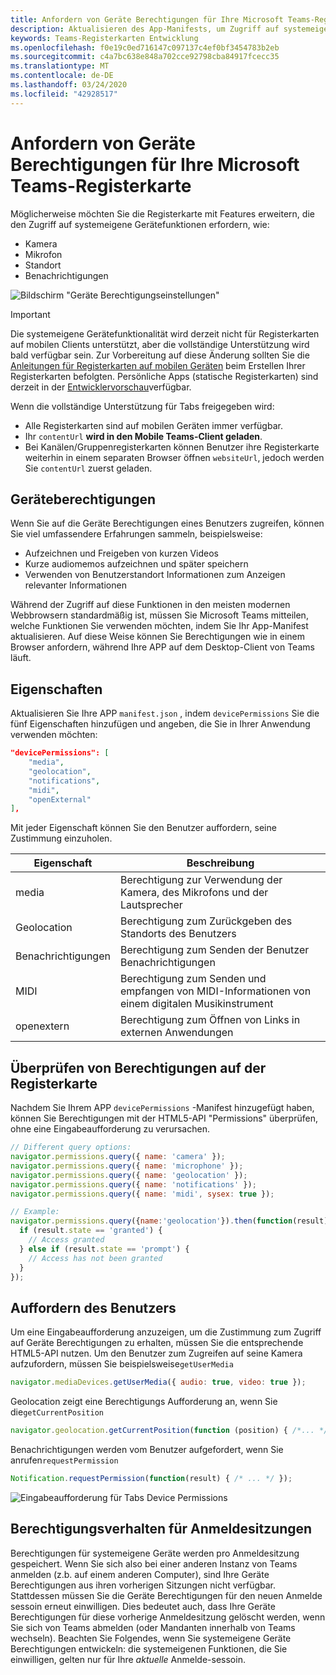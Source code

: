 ```yaml
---
title: Anfordern von Geräte Berechtigungen für Ihre Microsoft Teams-Registerkarte
description: Aktualisieren des App-Manifests, um Zugriff auf systemeigene Features anzufordern, in denen normalerweise Benutzer Zustimmung erforderlich ist
keywords: Teams-Registerkarten Entwicklung
ms.openlocfilehash: f0e19c0ed716147c097137c4ef0bf3454783b2eb
ms.sourcegitcommit: c4a7bc638e848a702cce92798cba84917fcecc35
ms.translationtype: MT
ms.contentlocale: de-DE
ms.lasthandoff: 03/24/2020
ms.locfileid: "42928517"
---
```

# <a name="request-device-permissions-for-your-microsoft-teams-tab"></a>Anfordern von Geräte Berechtigungen für Ihre Microsoft Teams-Registerkarte

Möglicherweise möchten Sie die Registerkarte mit Features erweitern, die den Zugriff auf systemeigene Gerätefunktionen erfordern, wie:

* Kamera
* Mikrofon
* Standort
* Benachrichtigungen

![Bildschirm "Geräte Berechtigungseinstellungen"](~/assets/images/tabs/device-permissions.png)

> [!IMPORTANT]
> Die systemeigene Gerätefunktionalität wird derzeit nicht für Registerkarten auf mobilen Clients unterstützt, aber die vollständige Unterstützung wird bald verfügbar sein. Zur Vorbereitung auf diese Änderung sollten Sie die [Anleitungen für Registerkarten auf mobilen Geräten](~/tabs/design/tabs-mobile.md) beim Erstellen Ihrer Registerkarten befolgten. Persönliche Apps (statische Registerkarten) sind derzeit in der [Entwicklervorschau](~/resources/dev-preview/developer-preview-intro.md)verfügbar.
>
> Wenn die vollständige Unterstützung für Tabs freigegeben wird:
>
> * Alle Registerkarten sind auf mobilen Geräten immer verfügbar.
> * Ihr `contentUrl` **wird in den Mobile Teams-Client geladen**.
> * Bei Kanälen/Gruppenregisterkarten können Benutzer ihre Registerkarte weiterhin in einem separaten Browser öffnen `websiteUrl`, jedoch werden Sie `contentUrl` zuerst geladen.  

## <a name="device-permissions"></a>Geräteberechtigungen

Wenn Sie auf die Geräte Berechtigungen eines Benutzers zugreifen, können Sie viel umfassendere Erfahrungen sammeln, beispielsweise:

* Aufzeichnen und Freigeben von kurzen Videos
* Kurze audiomemos aufzeichnen und später speichern
* Verwenden von Benutzerstandort Informationen zum Anzeigen relevanter Informationen

Während der Zugriff auf diese Funktionen in den meisten modernen Webbrowsern standardmäßig ist, müssen Sie Microsoft Teams mitteilen, welche Funktionen Sie verwenden möchten, indem Sie Ihr App-Manifest aktualisieren. Auf diese Weise können Sie Berechtigungen wie in einem Browser anfordern, während Ihre APP auf dem Desktop-Client von Teams läuft.

## <a name="properties"></a>Eigenschaften

Aktualisieren Sie Ihre APP `manifest.json` , indem `devicePermissions` Sie die fünf Eigenschaften hinzufügen und angeben, die Sie in Ihrer Anwendung verwenden möchten:

``` json
"devicePermissions": [
    "media",
    "geolocation",
    "notifications",
    "midi",
    "openExternal"
],
```

Mit jeder Eigenschaft können Sie den Benutzer auffordern, seine Zustimmung einzuholen.

| Eigenschaft      | Beschreibung   |
| --- | --- |
| media         | Berechtigung zur Verwendung der Kamera, des Mikrofons und der Lautsprecher |
| Geolocation   | Berechtigung zum Zurückgeben des Standorts des Benutzers      |
| Benachrichtigungen | Berechtigung zum Senden der Benutzer Benachrichtigungen      |
| MIDI          | Berechtigung zum Senden und empfangen von MIDI-Informationen von einem digitalen Musikinstrument   |
| openextern  | Berechtigung zum Öffnen von Links in externen Anwendungen  |

## <a name="checking-permissions-from-your-tab"></a>Überprüfen von Berechtigungen auf der Registerkarte

Nachdem Sie Ihrem APP `devicePermissions` -Manifest hinzugefügt haben, können Sie Berechtigungen mit der HTML5-API "Permissions" überprüfen, ohne eine Eingabeaufforderung zu verursachen.

``` Javascript
// Different query options:
navigator.permissions.query({ name: 'camera' });
navigator.permissions.query({ name: 'microphone' });
navigator.permissions.query({ name: 'geolocation' });
navigator.permissions.query({ name: 'notifications' });
navigator.permissions.query({ name: 'midi', sysex: true });

// Example:
navigator.permissions.query({name:'geolocation'}).then(function(result) {
  if (result.state == 'granted') {
    // Access granted
  } else if (result.state == 'prompt') {
    // Access has not been granted
  }
});
```

## <a name="prompting-the-user"></a>Auffordern des Benutzers

Um eine Eingabeaufforderung anzuzeigen, um die Zustimmung zum Zugriff auf Geräte Berechtigungen zu erhalten, müssen Sie die entsprechende HTML5-API nutzen. Um den Benutzer zum Zugreifen auf seine Kamera aufzufordern, müssen Sie beispielsweise`getUserMedia`

```Javascript
navigator.mediaDevices.getUserMedia({ audio: true, video: true });
```

Geolocation zeigt eine Berechtigungs Aufforderung an, wenn Sie die`getCurrentPosition`

```Javascript
navigator.geolocation.getCurrentPosition(function (position) { /*... */ });
```

Benachrichtigungen werden vom Benutzer aufgefordert, wenn Sie anrufen`requestPermission`

```Javascript
Notification.requestPermission(function(result) { /* ... */ });
```

![Eingabeaufforderung für Tabs Device Permissions](~/assets/images/tabs/device-permissions-prompt.png)

## <a name="permission-behavior-across-login-sessions"></a>Berechtigungsverhalten für Anmeldesitzungen

Berechtigungen für systemeigene Geräte werden pro Anmeldesitzung gespeichert. Wenn Sie sich also bei einer anderen Instanz von Teams anmelden (z.b. auf einem anderen Computer), sind Ihre Geräte Berechtigungen aus ihren vorherigen Sitzungen nicht verfügbar. Stattdessen müssen Sie die Geräte Berechtigungen für den neuen Anmelde sessoin erneut einwilligen. Dies bedeutet auch, dass Ihre Geräte Berechtigungen für diese vorherige Anmeldesitzung gelöscht werden, wenn Sie sich von Teams abmelden (oder Mandanten innerhalb von Teams wechseln). Beachten Sie Folgendes, wenn Sie systemeigene Geräte Berechtigungen entwickeln: die systemeigenen Funktionen, die Sie einwilligen, gelten nur für Ihre _aktuelle_ Anmelde-sessoin.